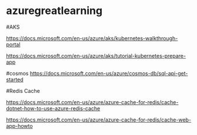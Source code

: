 # azuregreatlearning

#AKS

https://docs.microsoft.com/en-us/azure/aks/kubernetes-walkthrough-portal

https://docs.microsoft.com/en-us/azure/aks/tutorial-kubernetes-prepare-app


#cosmos
https://docs.microsoft.com/en-us/azure/cosmos-db/sql-api-get-started

#Redis Cache

https://docs.microsoft.com/en-us/azure/azure-cache-for-redis/cache-dotnet-how-to-use-azure-redis-cache

https://docs.microsoft.com/en-us/azure/azure-cache-for-redis/cache-web-app-howto
